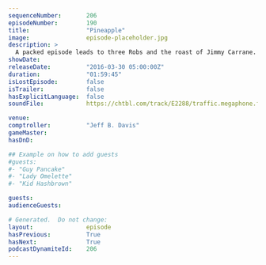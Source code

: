 ```yaml
---
sequenceNumber:       206
episodeNumber:        190
title:                "Pineapple"
image:                episode-placeholder.jpg
description: >
  A packed episode leads to three Robs and the roast of Jimmy Carrane. Watch the video at harmontown.com/live! Opening music by Titanic Sinclair! Featuring Dan Harmon, Jeff Davis, Spencer Crittenden, Rob Schrab, Rob Corddry, Jimmy Carrane, Cameron Espos...
showDate:             
releaseDate:          "2016-03-30 05:00:00Z"
duration:             "01:59:45"
isLostEpisode:        false
isTrailer:            false
hasExplicitLanguage:  false
soundFile:            https://chtbl.com/track/E2288/traffic.megaphone.fm/STA3342011339.mp3?updated=1560378932

venue:                
comptroller:          "Jeff B. Davis"
gameMaster:           
hasDnD:               

## Example on how to add guests
#guests:
#- "Guy Pancake"
#- "Lady Omelette"
#- "Kid Hashbrown"

guests:
audienceGuests:

# Generated.  Do not change:
layout:               episode
hasPrevious:          True
hasNext:              True
podcastDynamiteId:    206
---
```

